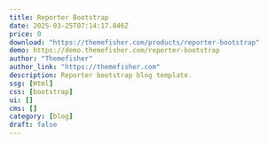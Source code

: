```yaml
---
title: Reporter Bootstrap
date: 2025-03-25T07:14:17.846Z
price: 0
download: "https://themefisher.com/products/reporter-bootstrap"
demo: https://demo.themefisher.com/reporter-bootstrap
author: "Themefisher"
author_link: "https://themefisher.com"
description: Reporter bootstrap blog template.
ssg: [Html]
css: [bootstrap]
ui: []
cms: []
category: [blog]
draft: false
---
```

